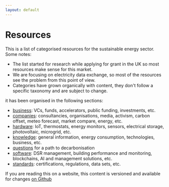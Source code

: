 ```yaml
---
layout: default
---
```


# Resources

This is a list of categorised resources for the sustainable energy sector. Some notes:

- The list started for research while applying for grant in the UK so most resources make sense for this market.
- We are focusing on electricity data exchange, so most of the resources see the problem from this point of view.
- Categories have grown organically with content, they don't follow a specific taxonomy and are subject to change.

it has been organised in the following sections:

- [business](./business.html): VCs, funds, accelerators, public funding, investments, etc.
- [companies](./companies.html): consultancies, organisations, media, activism, carbon offset, meteo forecast, market compare, energy, etc.
- [hardware](./hardware.html): IoT, thermostats, energy monitors, sensors, electrical storage, photovoltaic, microgrid, etc.
- [knowledge](./knowledge.html): general information, energy consumption, technologies, business, etc.
- [questions](./q.html) for a path to decarbonisation
- [software](./software.html): DSR management, building performance and monitoring, blockchains, AI and management solutions, etc.
- [standards](./standards.html): certifications, regulations, data sets, etc.

If you are reading this on a website, this content is versioned and available for changes [on Github](https://github.com/piazza-energy/curated-resource-list)
